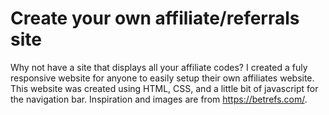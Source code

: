 # Create your own affiliate/referrals site
Why not have a site that displays all your affiliate codes? I created a fuly responsive website for anyone to easily setup their own affiliates website.
This website was created using HTML, CSS, and a little bit of javascript for the navigation bar. Inspiration and images are from https://betrefs.com/.
